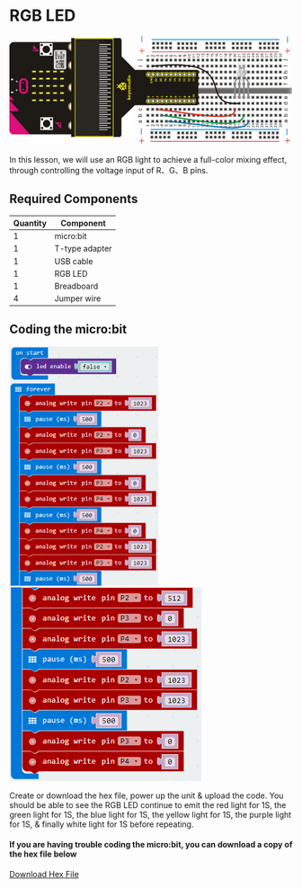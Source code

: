 # RGB LED

![alt text](rgb-led.png "RGB LED")

In this lesson, we will use an RGB light to achieve a full-color mixing effect, through controlling the voltage input of R、G、B pins.

## Required Components
Quantity | Component
--- | ---
1 | micro:bit
1 | T-type adapter
1 | USB cable
1 | RGB LED
1 | Breadboard
4 | Jumper wire

## Coding the micro:bit
![alt text](rgb-led-code-1.png "RGB LED - Code Block")
![alt text](rgb-led-code-2.png "RGB LED - Code Block")

Create or download the hex file, power up the unit & upload the code. You should be able to see the RGB LED continue to emit the red light for 1S, the green light for 1S, the blue light for 1S, the yellow light for 1S, the purple light for 1S, & finally white light for 1S before repeating.

#### If you are having trouble coding the micro:bit, you can download a copy of the hex file below
[Download Hex File](https://github.com/Jaycar-Electronics/micro-bit-Starter-Kit/blob/master/Project%208%20-%R%20RGB%20LED/RGB-LED.zip?raw=true)
